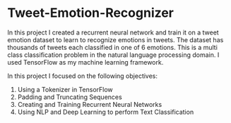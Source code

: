 # Tweet-Emotion-Recognizer

In this project I created a recurrent neural network and train it on a tweet emotion dataset to learn to recognize emotions in tweets. The dataset has thousands of tweets each classified in one of 6 emotions. This is a multi class classification problem in the natural language processing domain. I used TensorFlow as my machine learning framework.

In this project I focused on the following objectives:
1. Using a Tokenizer in TensorFlow
2. Padding and Truncating Sequences
3. Creating and Training Recurrent Neural Networks
4. Using NLP and Deep Learning to perform Text Classification
